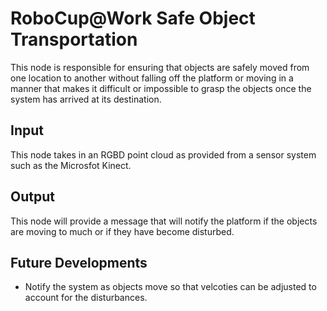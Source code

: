 # RoboCup@Work Safe Object Transportation

This node is responsible for ensuring that objects are safely moved from one location to another without falling off the platform or moving in a manner that makes it difficult or impossible to grasp the objects once the system has arrived at its destination. 

## Input

This node takes in an RGBD point cloud as provided from a sensor system such as the Microsfot Kinect. 
## Output

This node will provide a message that will notify the platform if the objects are moving to much or if they have become disturbed. 

## Future Developments

* Notify the system as objects move so that velcoties can be adjusted to account for the disturbances. 